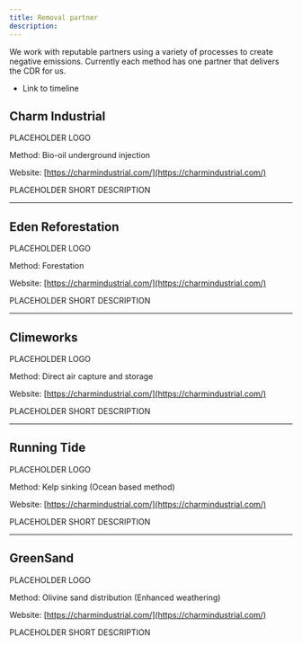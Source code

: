 ```yaml
---
title: Removal partner
description:
---
```


We work with reputable partners using a variety of processes to create negative emissions. Currently each method has one partner that delivers the CDR for us.

- Link to timeline

## Charm Industrial

PLACEHOLDER LOGO

Method: Bio-oil underground injection

Website: [https://charmindustrial.com/](https://charmindustrial.com/)

PLACEHOLDER SHORT DESCRIPTION

---

## Eden Reforestation

PLACEHOLDER LOGO

Method: Forestation

Website: [https://charmindustrial.com/](https://charmindustrial.com/)

PLACEHOLDER SHORT DESCRIPTION

---

## Climeworks

PLACEHOLDER LOGO

Method: Direct air capture and storage

Website: [https://charmindustrial.com/](https://charmindustrial.com/)

PLACEHOLDER SHORT DESCRIPTION

---

## Running Tide

PLACEHOLDER LOGO

Method: Kelp sinking (Ocean based method)

Website: [https://charmindustrial.com/](https://charmindustrial.com/)

PLACEHOLDER SHORT DESCRIPTION

---

## GreenSand

PLACEHOLDER LOGO

Method: Olivine sand distribution (Enhanced weathering)

Website: [https://charmindustrial.com/](https://charmindustrial.com/)

PLACEHOLDER SHORT DESCRIPTION
